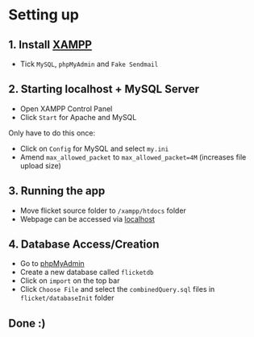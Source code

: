 # Setting up

## 1. Install [XAMPP](https://www.apachefriends.org/download.html)
- Tick `MySQL`, `phpMyAdmin` and `Fake Sendmail`

## 2. Starting localhost + MySQL Server
- Open XAMPP Control Panel
- Click `Start` for Apache and MySQL

Only have to do this once:
- Click on `Config` for MySQL and select `my.ini`
- Amend `max_allowed_packet` to `max_allowed_packet=4M` (increases file upload size)

## 3. Running the app
- Move flicket source folder to `/xampp/htdocs` folder
- Webpage can be accessed via [localhost](http://localhost/flicket/)

## 4. Database Access/Creation
- Go to [phpMyAdmin](http://localhost/phpmyadmin/)
- Create a new database called `flicketdb`
- Click on `import` on the top bar
- Click `Choose File` and select the `combinedQuery.sql` files in `flicket/databaseInit` folder

## Done :)
